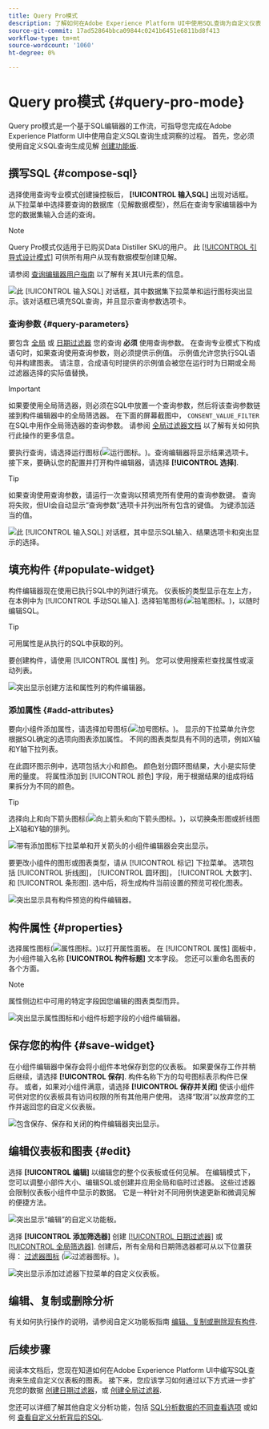 ```yaml
---
title: Query Pro模式
description: 了解如何在Adobe Experience Platform UI中使用SQL查询为自定义仪表板生成图表。
source-git-commit: 17ad52864bbca09844c0241b6451e6811bd8f413
workflow-type: tm+mt
source-wordcount: '1060'
ht-degree: 0%

---
```


# Query pro模式 {#query-pro-mode}

Query pro模式是一个基于SQL编辑器的工作流，可指导您完成在Adobe Experience Platform UI中使用自定义SQL查询生成洞察的过程。 首先，您必须使用自定义SQL查询生成见解 [创建功能板](./overview.md#create-custom-dashboard).

## 撰写SQL {#compose-sql}

选择使用查询专业模式创建操控板后， **[!UICONTROL 输入SQL]** 出现对话框。 从下拉菜单中选择要查询的数据库（见解数据模型），然后在查询专家编辑器中为您的数据集输入合适的查询。

>[!NOTE]
>
>Query Pro模式仅适用于已购买Data Distiller SKU的用户。 此 [[!UICONTROL 引导式设计模式]](../../user-defined-dashboards.md) 可供所有用户从现有数据模型创建见解。

请参阅 [查询编辑器用户指南](../../../query-service/ui/user-guide.md#query-authoring) 以了解有关其UI元素的信息。

![此 [!UICONTROL 输入SQL] 对话框，其中数据集下拉菜单和运行图标突出显示。该对话框已填充SQL查询，并且显示查询参数选项卡。](../../images/customizable-insights/enter-sql-database-dropdown.png)

### 查询参数 {#query-parameters}

要包含 [全局](./filters/global-filter.md) 或 [日期过滤器](./filters/date-filter.md) 您的查询 **必须** 使用查询参数。 在查询专业模式下构成语句时，如果查询使用查询参数，则必须提供示例值。 示例值允许您执行SQL语句并构建图表。 请注意，合成语句时提供的示例值会被您在运行时为日期或全局过滤器选择的实际值替换。



>[!IMPORTANT]
>
>如果要使用全局筛选器，则必须在SQL中放置一个查询参数，然后将该查询参数链接到构件编辑器中的全局筛选器。 在下面的屏幕截图中， `CONSENT_VALUE_FILTER` 在SQL中用作全局筛选器的查询参数。 请参阅 [全局过滤器文档](./filters/global-filter.md#enable-global-filter) 以了解有关如何执行此操作的更多信息。

要执行查询，请选择运行图标(![运行图标。](../../images/customizable-insights/run-icon.png))。查询编辑器将显示结果选项卡。 接下来，要确认您的配置并打开构件编辑器，请选择 **[!UICONTROL 选择]**.

>[!TIP]
>
>如果查询使用查询参数，请运行一次查询以预填充所有使用的查询参数键。 查询将失败，但UI会自动显示“查询参数”选项卡并列出所有包含的键值。 为键添加适当的值。

![此 [!UICONTROL 输入SQL] 对话框，其中显示SQL输入、结果选项卡和突出显示的选择。](../../images/customizable-insights/enter-sql-select.png)

## 填充构件 {#populate-widget}

构件编辑器现在使用已执行SQL中的列进行填充。 仪表板的类型显示在左上方，在本例中为 [!UICONTROL 手动SQL输入]. 选择铅笔图标(![铅笔图标。](../../images/customizable-insights/edit-icon.png))，以随时编辑SQL。

>[!TIP]
>
>可用属性是从执行的SQL中获取的列。

要创建构件，请使用 [!UICONTROL 属性] 列。 您可以使用搜索栏查找属性或滚动列表。

![突出显示创建方法和属性列的构件编辑器。](../../images/customizable-insights/creation-method-and-attribute-column.png)

### 添加属性 {#add-attributes}

要向小组件添加属性，请选择加号图标(![加号图标。](../../images/customizable-insights/add-icon.png))。 显示的下拉菜单允许您根据SQL确定的选项向图表添加属性。 不同的图表类型具有不同的选项，例如X轴和Y轴下拉列表。

在此圆环图示例中，选项包括大小和颜色。 颜色划分圆环图结果，大小是实际使用的量度。 将属性添加到 [!UICONTROL 颜色] 字段，用于根据结果的组成将结果拆分为不同的颜色。

>[!TIP]
>
>选择向上和向下箭头图标(![向上箭头和向下箭头图标。](../../images/customizable-insights/switch-axis-icon.png))，以切换条形图或折线图上X轴和Y轴的排列。

![带有添加图标下拉菜单和开关箭头的小组件编辑器会突出显示。](../../images/customizable-insights/add-icon-and-switch-arrows.png)

要更改小组件的图形或图表类型，请从 [!UICONTROL 标记] 下拉菜单。 选项包括 [!UICONTROL 折线图]， [!UICONTROL 圆环图]， [!UICONTROL 大数字]、和 [!UICONTROL 条形图]. 选中后，将生成构件当前设置的预览可视化图表。

![突出显示具有构件预览的构件编辑器。](../../images/customizable-insights/widget-preview.png)

## 构件属性 {#properties}

选择属性图标(![属性图标。](../../images/customizable-insights/properties-icon.png))以打开属性面板。 在 [!UICONTROL 属性] 面板中，为小组件输入名称 **[!UICONTROL 构件标题]** 文本字段。 您还可以重命名图表的各个方面。

>[!NOTE]
>
>属性侧边栏中可用的特定字段因您编辑的图表类型而异。

![突出显示属性图标和小组件标题字段的小组件编辑器。](../../images/customizable-insights/widget-properties-title-text.png)

## 保存您的构件 {#save-widget}

在小组件编辑器中保存会将小组件本地保存到您的仪表板。 如果要保存工作并稍后继续，请选择 **[!UICONTROL 保存]**. 构件名称下方的勾号图标表示构件已保存。 或者，如果对小组件满意，请选择 **[!UICONTROL 保存并关闭]** 使该小组件可供对您的仪表板具有访问权限的所有其他用户使用。 选择“取消”以放弃您的工作并返回您的自定义仪表板。

![包含保存、保存和关闭的构件编辑器突出显示。](../../images/customizable-insights/insight-saved.png)

## 编辑仪表板和图表 {#edit}

选择 **[!UICONTROL 编辑]** 以编辑您的整个仪表板或任何见解。 在编辑模式下，您可以调整小部件大小、编辑SQL或创建并应用全局和临时过滤器。 这些过滤器会限制仪表板小组件中显示的数据。 它是一种针对不同用例快速更新和微调见解的便捷方法。

![突出显示“编辑”的自定义功能板。](../../images/customizable-insights/edit-dashboard.png)

选择 **[!UICONTROL 添加筛选器]** 创建 [[!UICONTROL 日期过滤器]](#create-date-filter) 或 [[!UICONTROL 全局筛选器]](#create-global-filter). 创建后，所有全局和日期筛选器都可从以下位置获得： [过滤器图标](#select-global-filter) (![过滤器图标。](../../images/customizable-insights/filter.png))。

![突出显示添加过滤器下拉菜单的自定义仪表板。](../../images/customizable-insights/add-filter.png)

## 编辑、复制或删除分析

有关如何执行操作的说明，请参阅自定义功能板指南 [编辑、复制或删除现有构件](../../user-defined-dashboards.md#duplicate).

## 后续步骤

阅读本文档后，您现在知道如何在Adobe Experience Platform UI中编写SQL查询来生成自定义仪表板的图表。 接下来，您应该学习如何通过以下方式进一步扩充您的数据 [创建日期过滤器](./filters/date-filter.md)，或 [创建全局过滤器](./filters/global-filter.md).

您还可以详细了解其他自定义分析功能，包括 [SQL分析数据的不同查看选项](./view-more.md) 或如何 [查看自定义分析背后的SQL](./view-sql.md).
